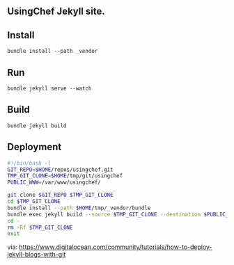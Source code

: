 UsingChef Jekyll site.
----

## Install

`bundle install --path _vendor`

## Run

`bundle jekyll serve --watch`

## Build

`bundle jekyll build`

## Deployment

```bash
#!/bin/bash -l
GIT_REPO=$HOME/repos/usingchef.git
TMP_GIT_CLONE=$HOME/tmp/git/usingchef
PUBLIC_WWW=/var/www/usingchef/

git clone $GIT_REPO $TMP_GIT_CLONE
cd $TMP_GIT_CLONE
bundle install --path $HOME/tmp/_vendor/bundle
bundle exec jekyll build --source $TMP_GIT_CLONE --destination $PUBLIC_WWW
cd -
rm -Rf $TMP_GIT_CLONE
exit
```
via:
<https://www.digitalocean.com/community/tutorials/how-to-deploy-jekyll-blogs-with-git>
